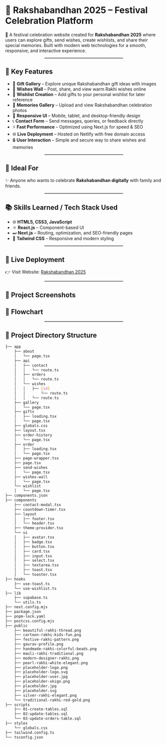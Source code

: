 # 🎁 Rakshabandhan 2025 – Festival Celebration Platform

🚀 A festival celebration website created for **Rakshabandhan 2025** where users can explore gifts, send wishes, create wishlists, and share their special memories. Built with modern web technologies for a smooth, responsive, and interactive experience.

<hr style="border:0.5px solid #ccc; width:50%; margin:auto;">

## 🔧 Key Features

- 🎁 **Gift Gallery** – Explore unique Rakshabandhan gift ideas with images  
- 💌 **Wishes Wall** – Post, share, and view warm Rakhi wishes online  
- 📝 **Wishlist Creation** – Add gifts to your personal wishlist for later reference  
- 📸 **Memories Gallery** – Upload and view Rakshabandhan celebration photos  
- 🎨 **Responsive UI** – Mobile, tablet, and desktop-friendly design  
- 📞 **Contact Form** – Send messages, queries, or feedback directly  
- ⚡ **Fast Performance** – Optimized using Next.js for speed & SEO  
- 🌐 **Live Deployment** – Hosted on Netlify with free domain access  
- 🔒 **User Interaction** – Simple and secure way to share wishes and memories  

<hr style="border:0.5px solid #ccc; width:50%; margin:auto;">

## 🎯 Ideal For

✨ Anyone who wants to celebrate **Rakshabandhan digitally** with family and friends.

<hr style="border:0.5px solid #ccc; width:50%; margin:auto;">

## 📚 Skills Learned / Tech Stack Used

- 🌐 **HTML5, CSS3, JavaScript**  
- ⚛️ **React.js** – Component-based UI  
- ⏭ **Next.js** – Routing, optimization, and SEO-friendly pages  
- 🎨 **Tailwind CSS** – Responsive and modern styling  

<hr style="border:0.5px solid #ccc; width:50%; margin:auto;">

## 🔗 Live Deployment

👉 Visit Website: [Rakshabandhan 2025](https://raksha-bandhan-2025.netlify.app/)

<hr style="border:0.5px solid #ccc; width:50%; margin:auto;">

## 📸 Project Screenshots

## 🔄 Flowchart

<hr style="border:0.5px solid #ccc; width:50%; margin:auto;">

## 📂 Project Directory Structure

```bash
├── app
    ├── about
    │   └── page.tsx
    ├── api
    │   ├── contact
    │   │   └── route.ts
    │   ├── orders
    │   │   └── route.ts
    │   └── wishes
    │   │   ├── [id]
    │   │       └── route.ts
    │   │   └── route.ts
    ├── gallery
    │   └── page.tsx
    ├── gifts
    │   ├── loading.tsx
    │   └── page.tsx
    ├── globals.css
    ├── layout.tsx
    ├── order-history
    │   └── page.tsx
    ├── order
    │   ├── loading.tsx
    │   └── page.tsx
    ├── page-wrapper.tsx
    ├── page.tsx
    ├── send-wishes
    │   └── page.tsx
    ├── wishes-wall
    │   └── page.tsx
    └── wishlist
    │   └── page.tsx
├── components.json
├── components
    ├── contact-modal.tsx
    ├── countdown-timer.tsx
    ├── layout
    │   ├── footer.tsx
    │   └── header.tsx
    ├── theme-provider.tsx
    └── ui
    │   ├── avatar.tsx
    │   ├── badge.tsx
    │   ├── button.tsx
    │   ├── card.tsx
    │   ├── input.tsx
    │   ├── select.tsx
    │   ├── textarea.tsx
    │   ├── toast.tsx
    │   └── toaster.tsx
├── hooks
    ├── use-toast.ts
    └── use-wishlist.ts
├── lib
    ├── supabase.ts
    └── utils.ts
├── next.config.mjs
├── package.json
├── pnpm-lock.yaml
├── postcss.config.mjs
├── public
    ├── beautiful-rakhi-thread.png
    ├── cartoon-rakhi-kids-fun.png
    ├── festive-rakhi-pattern.png
    ├── gaurav-profile.png
    ├── handmade-rakhi-colorful-beads.png
    ├── mauli-rakhi-traditional.png
    ├── modern-designer-rakhi.png
    ├── pearl-rakhi-white-elegant.png
    ├── placeholder-logo.png
    ├── placeholder-logo.svg
    ├── placeholder-user.jpg
    ├── placeholder-xkigo.png
    ├── placeholder.jpg
    ├── placeholder.svg
    ├── silver-rakhi-elegant.png
    └── traditional-rakhi-red-gold.png
├── scripts
    ├── 01-create-tables.sql
    ├── 02-update-tables.sql
    └── 03-update-orders-table.sql
├── styles
    └── globals.css
├── tailwind.config.ts
└── tsconfig.json


